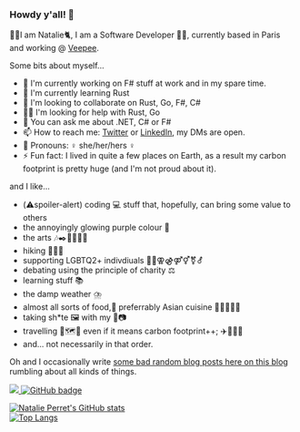 ### Howdy y'all! 👋

🙋‍♀️I am Natalie🐈, I am a Software Developer 👩‍💻, currently based in Paris and working @ [Veepee](https://www.veepee.com).

Some bits about myself...

- 🔭 I'm currently working on F# stuff at work and in my spare time.
- 🌱 I'm currently learning Rust
- 👯 I'm looking to collaborate on Rust, Go, F#, C#
- 🤸‍♀️ I'm looking for help with Rust, Go
- 💬 You can ask me about .NET, C# or F#
- 📫 How to reach me: [Twitter](https://twitter.com/natalie_perret) or [LinkedIn](https://www.linkedin.com/in/natalie-perret), my DMs are open.
- 👩 Pronouns: ♀️ she/her/hers ♀️
- ⚡ Fun fact: I lived in quite a few places on Earth, as a result my carbon footprint is pretty huge (and I'm not proud about it).

and I like...

- (⚠️spoiler-alert) coding 💻 stuff that, hopefully, can bring some value to others
- the annoyingly glowing purple colour 💜
- the arts 🎶✒️🍿💃🗿🎨
- hiking 🚶‍♀️🥾
- supporting LGBTQ2+ indivdiuals 🏳️‍🌈⚢⚣⚤⚥⚧️⚦
- debating using the principle of charity ⚖️
- learning stuff 📚
- the damp weather ⛈️
- almost all sorts of food,🤤 preferrably Asian cuisine 🥢🍜🦐🍛🥔
- taking sh*te 🖼️ with my 📱📷
- travelling 🧳🗺️🧭 even if it means carbon footprint++; ✈️🚆🚴‍♀️
- and... not necessarily in that order.

Oh and I occasionally write [some bad random blog posts here on this blog](https://natalie-o-perret.github.io) rumbling about all kinds of things.

<a href="http://twitter.com/natalie_perret">
  <img src="https://img.shields.io/twitter/follow/natalie_perret?label=Twitter&logo=twitter&style=for-the-badge" />
</a>

<a href="https://github.com/natalie-o-perret?tab=followers">
  <img src="https://img.shields.io/github/followers/natalie-o-perret?label=Followers&logo=GitHub&style=for-the-badge" alt="GitHub badge" />
</a>

[![Natalie Perret's GitHub stats](https://github-readme-stats.vercel.app/api?username=natalie-o-perret&count_private=true&theme=omni&show_icons=true&include_all_commits=true)](https://github.com/natalie-o-perret)
</br>
[![Top Langs](https://github-readme-stats.vercel.app/api/top-langs/?username=natalie-o-perret&hide=matlab,jupyter%20notebook,css,scss&theme=omni&langs_count=5)](https://github.com/natalie-o-perret)
